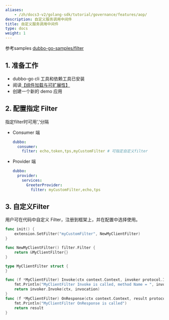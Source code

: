 ```yaml
---
aliases:
    - /zh/docs3-v2/golang-sdk/tutorial/governance/features/aop/
description: 自定义服务调用中间件
title: 自定义服务调用中间件
type: docs
weight: 1
---
```




参考samples [dubbo-go-samples/filter](https://github.com/apache/dubbo-go-samples/tree/master/filter)

## 1. 准备工作

- dubbo-go cli 工具和依赖工具已安装
- 阅读[【组件加载与可扩展性】](/zh-cn/docs3-v2/golang-sdk/preface/design/aop_and_extension/)
- 创建一个新的 demo 应用

## 2. 配置指定 Filter

指定filter时可用','分隔

- Consumer 端

  ```yaml
  dubbo:
    consumer:
      filter: echo,token,tps,myCustomFilter # 可指定自定义filter
  ```

  

- Provider 端

  ```yaml
  dubbo:
    provider:
      services:
        GreeterProvider:
          filter: myCustomFilter,echo,tps
  ```

## 3. 自定义Filter

用户可在代码中自定义 Filter，注册到框架上，并在配置中选择使用。

```go
func init() {
	extension.SetFilter("myCustomFilter", NewMyClientFilter)
}

func NewMyClientFilter() filter.Filter {
	return &MyClientFilter{}
}

type MyClientFilter struct {
}

func (f *MyClientFilter) Invoke(ctx context.Context, invoker protocol.Invoker, invocation protocol.Invocation) protocol.Result {
	fmt.Println("MyClientFilter Invoke is called, method Name = ", invocation.MethodName())
	return invoker.Invoke(ctx, invocation)
}
func (f *MyClientFilter) OnResponse(ctx context.Context, result protocol.Result, invoker protocol.Invoker, protocol protocol.Invocation) protocol.Result {
	fmt.Println("MyClientFilter OnResponse is called")
	return result
}

```